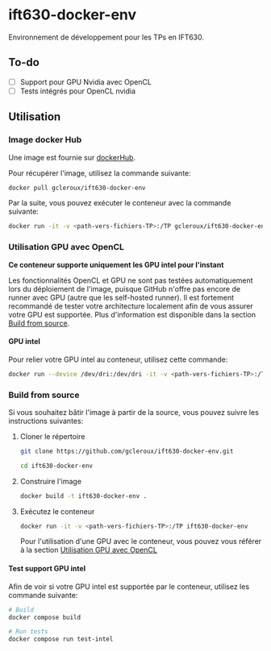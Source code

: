 # ift630-docker-env

Environnement de développement pour les TPs en IFT630.

## To-do

- [ ] Support pour GPU Nvidia avec OpenCL
- [ ] Tests intégrés pour OpenCL nvidia

## Utilisation

### Image docker Hub

Une image est fournie sur [dockerHub](https://hub.docker.com/repository/docker/gcleroux/ift630-docker-env/general).

Pour récupérer l'image, utilisez la commande suivante:

```bash
docker pull gcleroux/ift630-docker-env
```

Par la suite, vous pouvez exécuter le conteneur avec la commande suivante:

```bash
docker run -it -v <path-vers-fichiers-TP>:/TP gcleroux/ift630-docker-env
```

### Utilisation GPU avec OpenCL

**Ce conteneur supporte uniquement les GPU intel pour l'instant**

Les fonctionnalités OpenCL et GPU ne sont pas testées automatiquement lors du
déploiement de l'image, puisque GitHub n'offre pas encore de runner avec GPU
(autre que les self-hosted runner). Il est fortement recommandé de tester votre
architecture localement afin de vous assurer votre GPU est supportée. Plus
d'information est disponible dans la section [Build from source](#build-from-source).

#### GPU intel

Pour relier votre GPU intel au conteneur, utilisez cette commande:

```bash
docker run --device /dev/dri:/dev/dri -it -v <path-vers-fichiers-TP>:/TP gcleroux/ift630-docker-env
```

### Build from source

Si vous souhaitez bâtir l'image à partir de la source, vous pouvez suivre les
instructions suivantes:

1. Cloner le répertoire

   ```bash
   git clone https://github.com/gcleroux/ift630-docker-env.git
   ```

   ```bash
   cd ift630-docker-env
   ```

2. Construire l'image

   ```bash
   docker build -t ift630-docker-env .
   ```

3. Exécutez le conteneur

   ```bash
   docker run -it -v <path-vers-fichiers-TP>:/TP ift630-docker-env
   ```

   Pour l'utilisation d'une GPU avec le conteneur, vous pouvez vous référer
   à la section [Utilisation GPU avec OpenCL](#utilisation-gpu-avec-opencl)

#### Test support GPU intel

Afin de voir si votre GPU intel est supportée par le conteneur, utilisez les
commande suivante:

```bash
# Build
docker compose build
```

```bash
# Run tests
docker compose run test-intel
```

